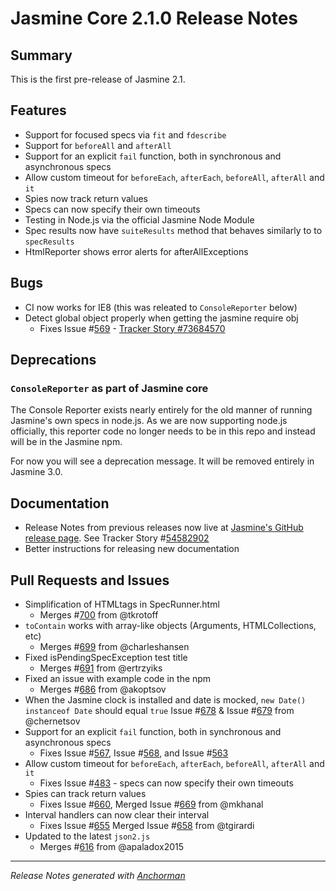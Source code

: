 # Jasmine Core 2.1.0 Release Notes

## Summary

This is the first pre-release of Jasmine 2.1.

## Features

- Support for focused specs via `fit` and `fdescribe`
- Support for `beforeAll` and `afterAll`
- Support for an explicit `fail` function, both in synchronous and asynchronous specs
- Allow custom timeout for `beforeEach`, `afterEach`, `beforeAll`, `afterAll` and `it`
- Spies now track return values
- Specs can now specify their own timeouts
- Testing in Node.js via the official Jasmine Node Module
- Spec results now have `suiteResults` method that behaves similarly to to `specResults`
- HtmlReporter shows error alerts for afterAllExceptions

## Bugs

- CI now works for IE8 (this was releated to `ConsoleReporter` below)
- Detect global object properly when getting the jasmine require obj
  - Fixes Issue #[569][issue_569]  - [Tracker Story #73684570](http://www.pivotaltracker.com/story/73684570)

## Deprecations

### `ConsoleReporter` as part of Jasmine core

The Console Reporter exists nearly entirely for the old manner of running Jasmine's own specs in node.js. As we are now supporting node.js officially, this reporter code no longer needs to be in this repo and instead will be in the Jasmine npm.

For now you will see a deprecation message. It will be removed entirely in Jasmine 3.0.

## Documentation

- Release Notes from previous releases now live at [Jasmine's GitHub release page][releases]. See Tracker Story #[54582902][tracker_1]
- Better instructions for releasing new documentation

[releases]: https://github.com/pivotal/jasmine/releases
[tracker_1]: http://www.pivotaltracker.com/story/54582902


## Pull Requests and Issues

- Simplification of HTMLtags in SpecRunner.html
    - Merges #[700][issue_700] from @tkrotoff
- `toContain` works with array-like objects (Arguments, HTMLCollections, etc)
    - Merges #[699][issue_699] from @charleshansen
- Fixed isPendingSpecException test title
    - Merges #[691][issue_691] from @ertrzyiks
- Fixed an issue with example code in the npm
    - Merges #[686][issue_686] from @akoptsov
- When the Jasmine clock is installed and date is mocked, `new Date() instanceof Date` should equal `true` Issue #[678][issue_678] & Issue #[679][issue_679] from @chernetsov
- Support for an explicit `fail` function, both in synchronous and asynchronous specs
    - Fixes Issue #[567][issue_567], Issue #[568][issue_568], and Issue #[563][issue_563]
- Allow custom timeout for `beforeEach`, `afterEach`, `beforeAll`, `afterAll` and `it`
    - Fixes Issue #[483][issue_483] - specs can now specify their own timeouts
- Spies can track return values
    - Fixes Issue #[660][issue_660], Merged Issue #[669][issue_669] from @mkhanal
- Interval handlers can now clear their interval
    - Fixes Issue #[655][issue_655] Merged Issue #[658][issue_658] from @tgirardi
- Updated to the latest `json2.js`
    - Merges #[616][issue_616] from @apaladox2015

------

_Release Notes generated with [Anchorman](http://github.com/infews/anchorman)_

[issue_569]: http://github.com/pivotal/jasmine/issues/569
[issue_700]: http://github.com/pivotal/jasmine/issues/700
[issue_699]: http://github.com/pivotal/jasmine/issues/699
[issue_691]: http://github.com/pivotal/jasmine/issues/691
[issue_678]: http://github.com/pivotal/jasmine/issues/678
[issue_679]: http://github.com/pivotal/jasmine/issues/679
[issue_567]: http://github.com/pivotal/jasmine/issues/567
[issue_568]: http://github.com/pivotal/jasmine/issues/568
[issue_563]: http://github.com/pivotal/jasmine/issues/563
[issue_483]: http://github.com/pivotal/jasmine/issues/483
[issue_660]: http://github.com/pivotal/jasmine/issues/660
[issue_669]: http://github.com/pivotal/jasmine/issues/669
[issue_655]: http://github.com/pivotal/jasmine/issues/655
[issue_658]: http://github.com/pivotal/jasmine/issues/658
[issue_616]: http://github.com/pivotal/jasmine/issues/616
[issue_686]: http://github.com/pivotal/jasmine/issues/686
